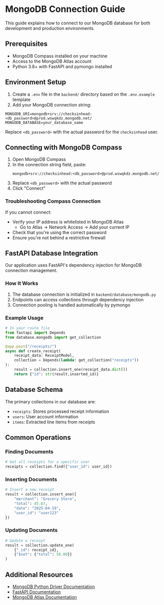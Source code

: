 # MongoDB Connection Guide

This guide explains how to connect to our MongoDB database for both development and production environments.

## Prerequisites

- MongoDB Compass installed on your machine
- Access to the MongoDB Atlas account
- Python 3.8+ with FastAPI and pymongo installed

## Environment Setup

1. Create a `.env` file in the `backend/` directory based on the `.env.example` template
2. Add your MongoDB connection string:

```
MONGODB_URI=mongodb+srv://checksinhead:<db_password>@prod.wswqkdz.mongodb.net/
MONGODB_DATABASE=your_database_name
```

Replace `<db_password>` with the actual password for the `checksinhead` user.

## Connecting with MongoDB Compass

1. Open MongoDB Compass
2. In the connection string field, paste:
   ```
   mongodb+srv://checksinhead:<db_password>@prod.wswqkdz.mongodb.net/
   ```
3. Replace `<db_password>` with the actual password
4. Click "Connect"

### Troubleshooting Compass Connection

If you cannot connect:

- Verify your IP address is whitelisted in MongoDB Atlas
  - Go to Atlas → Network Access → Add your current IP
- Check that you're using the correct password
- Ensure you're not behind a restrictive firewall

## FastAPI Database Integration

Our application uses FastAPI's dependency injection for MongoDB connection management.

### How It Works

1. The database connection is initialized in `backend/database/mongodb.py`
2. Endpoints can access collections through dependency injection
3. Connection pooling is handled automatically by pymongo

### Example Usage

```python
# In your route file
from fastapi import Depends
from database.mongodb import get_collection

@app.post("/receipts/")
async def create_receipt(
    receipt_data: ReceiptModel,
    collection = Depends(lambda: get_collection("receipts"))
):
    result = collection.insert_one(receipt_data.dict())
    return {"id": str(result.inserted_id)}
```

## Database Schema

The primary collections in our database are:

- `receipts`: Stores processed receipt information
- `users`: User account information
- `items`: Extracted line items from receipts

## Common Operations

### Finding Documents

```python
# Get all receipts for a specific user
receipts = collection.find({"user_id": user_id})
```

### Inserting Documents

```python
# Insert a new receipt
result = collection.insert_one({
    "merchant": "Grocery Store",
    "total": 45.67,
    "date": "2025-04-19",
    "user_id": "user123"
})
```

### Updating Documents

```python
# Update a receipt
result = collection.update_one(
    {"_id": receipt_id},
    {"$set": {"total": 50.00}}
)
```

## Additional Resources

- [MongoDB Python Driver Documentation](https://pymongo.readthedocs.io/)
- [FastAPI Documentation](https://fastapi.tiangolo.com/)
- [MongoDB Atlas Documentation](https://docs.atlas.mongodb.com/)